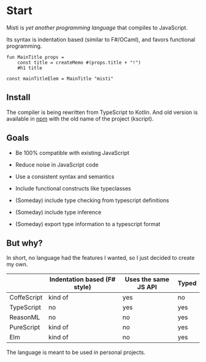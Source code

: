 # Start

Misti is _yet another programming language_ that compiles to JavaScript.

Its syntax is indentation based (similar to F#/OCaml), and favors functional programming.

```misti
fun MainTitle props =
    const title = createMemo #(props.title + "!")
    #h1 title

const mainTitleElem = MainTitle "misti"     
```

## Install

The compiler is being rewritten from TypeScript to Kotlin. And old version is available
in [npm](https://www.npmjs.com/package/kscript) with the old name of the project (kscript).

## Goals

- Be 100% compatible with existing JavaScript

- Reduce noise in JavaScript code

- Use a consistent syntax and semantics

- Include functional constructs like typeclasses

- (Someday) include type checking from typescript definitions

- (Someday) include type inference

- (Someday) export type information to a typescript format

## But why?

In short, no language had the features I wanted, so I just decided to create my own.

| | Indentation based (F# style) | Uses the same JS API | Typed |
|---|---|---|---|
|CoffeScript|kind of|yes|no|
|TypeScript|no|yes|yes|
|ReasonML|no|no|yes|
|PureScript|kind of|no|yes|
|Elm|kind of|no|yes|

The language is meant to be used in personal projects.

